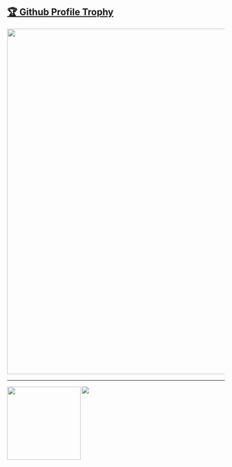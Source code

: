 <a href="https://github.com/ryo-ma/github-profile-trophy"><h2>🏆 Github Profile Trophy</h2></a>
<a href="https://github.com/ryo-ma/github-profile-trophy">
  <img width=800 src="https://github-profile-trophy.vercel.app/?username=XXXFQ&column=8&theme=onedark&no-frame=true"/>
</a>

---

<div>
  <img height="170" align="left" src="https://github-readme-stats-phi-green-33.vercel.app/api?username=XXXFQ&theme=onedark&count_private=true&include_all_commits=true&show_icons=true" />
  <img src="https://github-readme-stats-phi-green-33.vercel.app/api/top-langs/?username=XXXFQ&theme=onedark&layout=compact" />
</div>
